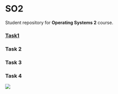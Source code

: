 # SO2

Student repository for **Operating Systems 2** course.

### [Task1](tree/main/lab1)

### Task 2

### Task 3

### Task 4



![](https://cdn.discordapp.com/attachments/1071914685416341654/1084238637920698519/i8wiq9ddhrx71.png)
